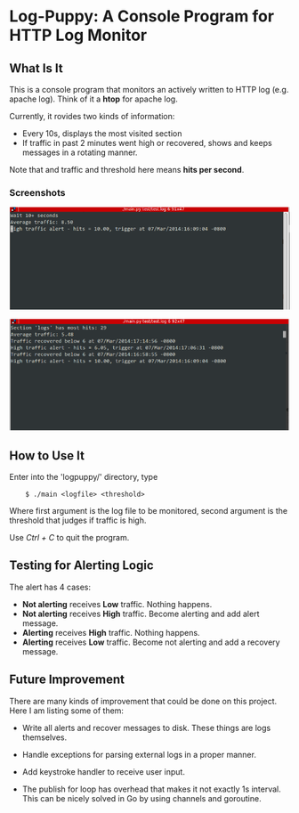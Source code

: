 Log-Puppy: A Console Program for HTTP Log Monitor
======

What Is It
------
This is a console program that monitors an actively written to HTTP log (e.g. apache log). Think of it a **htop** for apache log.

Currently, it rovides two kinds of information:

* Every 10s, displays the most visited section
* If traffic in past 2 minutes went high or recovered, shows and keeps messages in a rotating manner.

Note that and traffic and threshold here means **hits per second**.

### Screenshots

![enter image description here][1]

![enter image description here][2]

How to Use It
------
Enter into the 'logpuppy/' directory, type
        
        $ ./main <logfile> <threshold>
        
Where first argument is the log file to be monitored, second argument is the threshold that judges if traffic is high.

Use *Ctrl + C* to quit the program.


Testing for Alerting Logic
------

The alert has 4 cases:

* **Not alerting** receives **Low** traffic. Nothing happens.
* **Not alerting** receives **High** traffic. Become alerting and add alert message.
* **Alerting** receives **High** traffic. Nothing happens.
* **Alerting** receives **Low** traffic. Become not alerting and add a recovery message.

Future Improvement
------
There are many kinds of improvement that could be done on this project. Here I am listing some of them:

* Write all alerts and recover messages to disk. These things are logs themselves.
* Handle exceptions for parsing external logs in a proper manner.
* Add keystroke handler to receive user input.
* The publish for loop has overhead that makes it not exactly 1s interval. This can be nicely solved in Go by using channels and goroutine.


  [1]: pictures/Selection_001.png
  [2]: pictures/Selection_002.png
